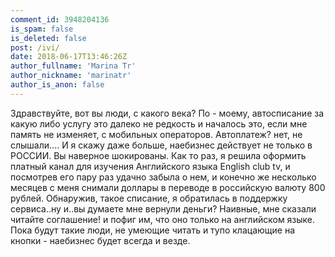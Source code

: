```yaml
---
comment_id: 3948204136
is_spam: false
is_deleted: false
post: /ivi/
date: 2018-06-17T13:46:26Z
author_fullname: 'Marina Tr'
author_nickname: 'marinatr'
author_is_anon: false
---
```


<p>Здравствуйте, вот вы люди, с какого века? По - моему, автосписание за какую либо услугу это далеко не редкость и началось это, если мне память не изменяет, с мобильных операторов. Автоплатеж? нет, не слышали.... И я скажу даже больше, наебизнес действует не только в РОССИИ. Вы наверное шокированы. Как то раз, я решила оформить платный канал для изучения Английского языка English club tv, и посмотрев его пару раз удачно забыла о нем, и конечно же несколько месяцев с меня снимали доллары в переводе в российскую валюту 800 рублей. Обнаружив, такое списание, я обратилась в поддержку сервиса..ну и..вы думаете мне вернули деньги? Наивные, мне сказали читайте соглашение! и пофиг им, что оно только на английском языке. Пока будут такие люди, не умеющие читать и тупо клацающие на кнопки - наебизнес будет всегда и везде.</p>
